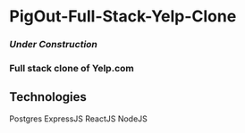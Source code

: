 # PigOut-Full-Stack-Yelp-Clone
### ***Under Construction***
### Full stack clone of Yelp.com 
## Technologies 
Postgres ExpressJS  ReactJS  NodeJS

